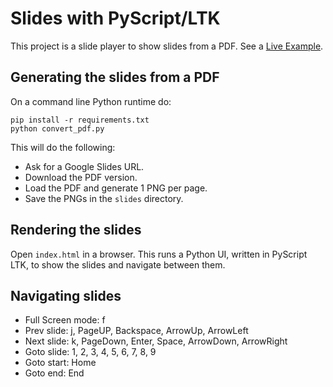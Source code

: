 # Slides with PyScript/LTK

This project is a slide player to show slides from a PDF. See a
[Live Example](https://laffra.github.io/slides/).

## Generating the slides from a PDF

On a command line Python runtime do:

```
pip install -r requirements.txt
python convert_pdf.py
```

This will do the following:
 - Ask for a Google Slides URL.
 - Download the PDF version.
 - Load the PDF and generate 1 PNG per page.
 - Save the PNGs in the `slides` directory.

## Rendering the slides

Open `index.html` in a browser. 
This runs a Python UI, written in PyScript LTK, to show the slides and navigate between them.

## Navigating slides

- Full Screen mode: f
- Prev slide: j, PageUP, Backspace, ArrowUp, ArrowLeft
- Next slide: k, PageDown, Enter, Space, ArrowDown, ArrowRight
- Goto slide: 1, 2, 3, 4, 5, 6, 7, 8, 9
- Goto start: Home
- Goto end: End
